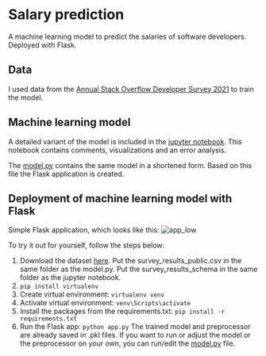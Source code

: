 # Salary prediction
A machine learning model to predict the salaries of software developers. Deployed with Flask.

## Data
I used data from the [Annual Stack Overflow Developer Survey 2021](https://insights.stackoverflow.com/survey) to train the model. 

## Machine learning model
A detailed variant of the model is included in the [jupyter notebook](https://github.com/JoshuaKnittel/SalaryPrediction/blob/main/jupyter_notebook/detailed_model.ipynb). This notebook contains comments, visualizations and an error analysis. 

The [model.py](https://github.com/JoshuaKnittel/SalaryPrediction/blob/main/model.py) contains the same model in a shortened form. Based on this file the Flask application is created. 
 
## Deployment of machine learning model with Flask
Simple Flask application, which looks like this:
![app_low](https://user-images.githubusercontent.com/70914456/146842824-5e612972-a453-4f10-99f5-494b8eb5c52d.gif)

To try it out for yourself, follow the steps below:
1. Download the dataset [here](https://insights.stackoverflow.com/survey). Put the survey_results_public.csv in the same folder as the model.py. Put the survey_results_schema in the same folder as the jupyter notebook. 
2. `pip install virtualenv`
3. Create virtual environment: `virtualenv venv`
4. Activate virtual environment: `venv\Scripts\activate`
5. Install the packages from the requirements.txt: `pip install -r requirements.txt`
6. Run the Flask app: `python app.py`
The trained model and preprocessor are already saved in .pkl files. If you want to run or adjust the model or the preprocessor on your own, you can run/edit the [model.py](https://github.com/JoshuaKnittel/SalaryPrediction/blob/main/model.py) file.  

